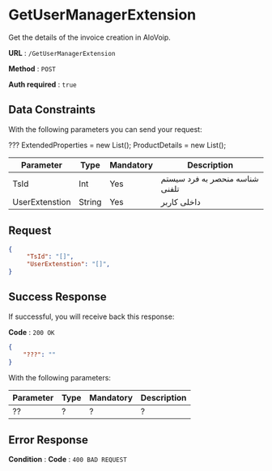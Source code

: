 # GetUserManagerExtension

Get the details of the invoice creation in AloVoip.


**URL** : `/GetUserManagerExtension`

**Method** : `POST`

**Auth required** : `true`

## Data Constraints
With the following parameters you can send your request:

???
            ExtendedProperties = new List<ExtendedPropertiesRequest>();
            ProductDetails = new List<ProductDetailsRequest>();

|Parameter|Type|Mandatory|Description|
|-|-|-|-|
|TsId |Int|Yes| شناسه منحصر به فرد سیستم تلفنی |
|UserExtenstion |String |Yes | داخلی کاربر|

## Request 


```json
{
     "TsId": "[]",
     "UserExtenstion": "[]",
}
```

## Success Response
If successful, you will receive back this response:

**Code** : `200 OK`

```json
{
    "???": ""
}

```
With the following parameters:

|Parameter|Type|Mandatory|Description|
|-|-|-|-| 
|??|? |? | ? |
## Error Response

**Condition** : 
**Code** : `400 BAD REQUEST`


